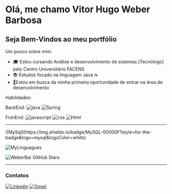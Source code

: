 # Olá, me chamo Vitor Hugo Weber Barbosa 
<h2>Seja Bem-Vindos ao meu portfólio</h2>

Um pouco sobre mim:

<ul>
    <li>🎓 Estou cursando Análise e desenvolvimento de sistemas [Tecnólogo] pelo Centro Universitário FACENS </li>
    <li>📚 Estudos focado na linguagem Java ☕</li>
    <li>🤗Estou em busca da minha primeira oportunidade de entrar na área de desenvolvimento</li>
</ul>

Habilidades:

BackEnd: 
![java](https://img.shields.io/badge/Java-ED8B00?style=for-the-badge&logo=openjdk&logoColor=white)
![Spring](https://img.shields.io/badge/spring-%236DB33F.svg?style=for-the-badge&logo=spring&logoColor=white)

FronEnd: 
![javascript](https://img.shields.io/badge/JavaScript-F7DF1E?style=for-the-badge&logo=javascript&logoColor=black)
![css](https://img.shields.io/badge/CSS3-1572B6?style=for-the-badge&logo=css3&logoColor=white)
![Html](https://img.shields.io/badge/HTML5-E34F26?style=for-the-badge&logo=html5&logoColor=white)
<hr>
![MySql](https://img.shields.io/badge/MySQL-00000F?style=for-the-badge&logo=mysql&logoColor=white)



![MyLinguagues](https://github-readme-stats.vercel.app/api/top-langs/?username=WeberBar&theme=blue-green)


![WeberBar GitHub Stars](https://github-readme-stats.vercel.app/api?username=WeberBar&show_icons=true&theme=radical)
<hr>

<h3>Contatos</h3>

<a href="https://www.linkedin.com/in/vitor-weber-65703b270?lipi=urn%3Ali%3Apage%3Ad_flagship3_profile_view_base_contact_details%3BPkGPOliKTLukXr6hW6HxMg%3D%3D">![Linkedin](https://img.shields.io/badge/LinkedIn-0077B5?style=for-the-badge&logo=linkedin&logoColor=white)</a>
<a href="mailto:vitorweber490@gmail.com">![Gmail](https://img.shields.io/badge/Gmail-D14836?style=for-the-badge&logo=gmail&logoColor=white)</a>
